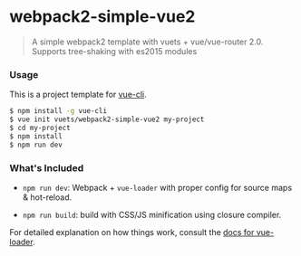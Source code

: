 # webpack2-simple-vue2

> A simple webpack2 template with vuets + vue/vue-router 2.0.
> Supports tree-shaking with es2015 modules

### Usage

This is a project template for [vue-cli](https://github.com/vuejs/vue-cli).

``` bash
$ npm install -g vue-cli
$ vue init vuets/webpack2-simple-vue2 my-project
$ cd my-project
$ npm install
$ npm run dev
```

### What's Included

- `npm run dev`: Webpack + `vue-loader` with proper config for source maps & hot-reload.

- `npm run build`: build with CSS/JS minification using closure compiler.

For detailed explanation on how things work, consult the [docs for vue-loader](http://vuejs.github.io/vue-loader).

